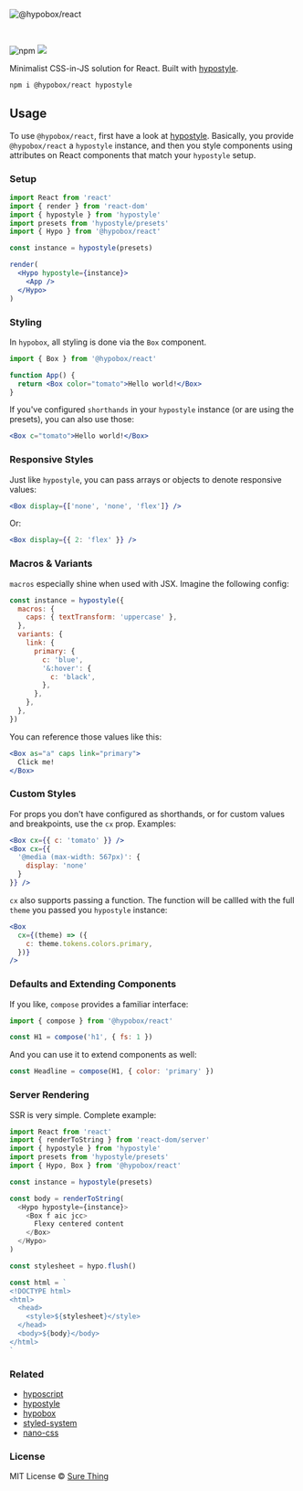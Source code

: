 ![@hypobox/react](https://user-images.githubusercontent.com/4732330/96394851-af58f800-1188-11eb-8922-6a3a555d74fd.png)

<br/>

![npm](https://img.shields.io/npm/v/@hypobox/react) [![](https://badgen.net/bundlephobia/minzip/@hypobox/react)](https://bundlephobia.com/result?p=@hypobox/react)

Minimalist CSS-in-JS solution for React. Built with
[hypostyle](https://github.com/sure-thing/hypostyle).

```bash
npm i @hypobox/react hypostyle
```

## Usage

To use `@hypobox/react`, first have a look at
[hypostyle](https://github.com/sure-thing/hypostyle). Basically, you provide
`@hypobox/react` a `hypostyle` instance, and then you style components using attributes
on React components that match your `hypostyle` setup.

### Setup

```jsx
import React from 'react'
import { render } from 'react-dom'
import { hypostyle } from 'hypostyle'
import presets from 'hypostyle/presets'
import { Hypo } from '@hypobox/react'

const instance = hypostyle(presets)

render(
  <Hypo hypostyle={instance}>
    <App />
  </Hypo>
)
```

### Styling

In `hypobox`, all styling is done via the `Box` component.

```jsx
import { Box } from '@hypobox/react'

function App() {
  return <Box color="tomato">Hello world!</Box>
}
```

If you've configured `shorthands` in your `hypostyle` instance (or are using
the presets), you can also use those:

```jsx
<Box c="tomato">Hello world!</Box>
```

### Responsive Styles

Just like `hypostyle`, you can pass arrays or objects to denote responsive
values:

```jsx
<Box display={['none', 'none', 'flex']} />
```

Or:

```jsx
<Box display={{ 2: 'flex' }} />
```

### Macros & Variants

`macros` especially shine when used with JSX. Imagine the following config:

```jsx
const instance = hypostyle({
  macros: {
    caps: { textTransform: 'uppercase' },
  },
  variants: {
    link: {
      primary: {
        c: 'blue',
        '&:hover': {
          c: 'black',
        },
      },
    },
  },
})
```

You can reference those values like this:

```jsx
<Box as="a" caps link="primary">
  Click me!
</Box>
```

### Custom Styles

For props you don't have configured as shorthands, or for custom values and
breakpoints, use the `cx` prop. Examples:

```jsx
<Box cx={{ c: 'tomato' }} />
<Box cx={{
  '@media (max-width: 567px)': {
    display: 'none'
  }
}} />
```

`cx` also supports passing a function. The function will be
callled with the full `theme` you passed you `hypostyle` instance:

```jsx
<Box
  cx={(theme) => ({
    c: theme.tokens.colors.primary,
  })}
/>
```

### Defaults and Extending Components

If you like, `compose` provides a familiar interface:

```javascript
import { compose } from '@hypobox/react'

const H1 = compose('h1', { fs: 1 })
```

And you can use it to extend components as well:

```javascript
const Headline = compose(H1, { color: 'primary' })
```

### Server Rendering

SSR is very simple. Complete example:

```javascript
import React from 'react'
import { renderToString } from 'react-dom/server'
import { hypostyle } from 'hypostyle'
import presets from 'hypostyle/presets'
import { Hypo, Box } from '@hypobox/react'

const instance = hypostyle(presets)

const body = renderToString(
  <Hypo hypostyle={instance}>
    <Box f aic jcc>
      Flexy centered content
    </Box>
  </Hypo>
)

const stylesheet = hypo.flush()

const html = `
<!DOCTYPE html>
<html>
  <head>
    <style>${stylesheet}</style>
  </head>
  <body>${body}</body>
</html>
`
```

### Related

- [hyposcript](https://github.com/sure-thing/hyposcript)
- [hypostyle](https://github.com/sure-thing/hypostyle)
- [hypobox](https://github.com/sure-thing/hypobox)
- [styled-system](https://github.com/styled-system/styled-system)
- [nano-css](https://github.com/streamich/nano-css)

### License

MIT License © [Sure Thing](https://github.com/sure-thing)
